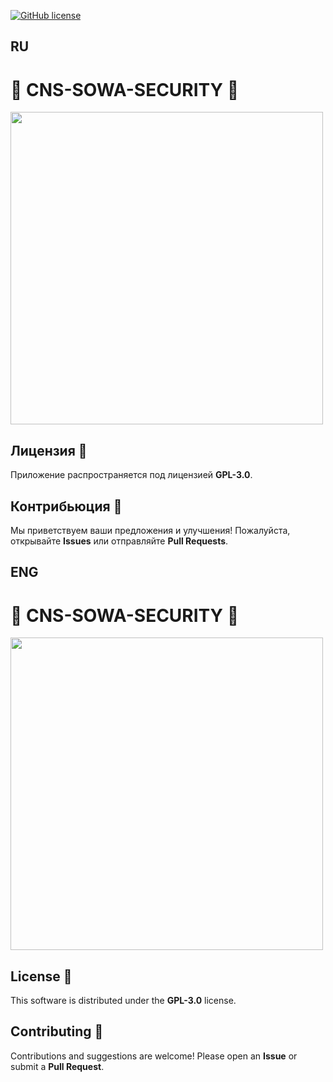 [![GitHub license](https://img.shields.io/badge/license-MIT-green)](https://github.com/AristarhUcolov/Global-Content-Guard/LICENSE)

## RU
# 🔐 CNS-SOWA-SECURITY 🔐

<img src="https://github.com/user-attachments/assets/29df3dff-ed52-47fa-899d-ccd0bbcbb878" width="500">

## Лицензия 📜
Приложение распространяется под лицензией **GPL-3.0**.

## Контрибьюция 🤝
Мы приветствуем ваши предложения и улучшения! Пожалуйста, открывайте **Issues** или отправляйте **Pull Requests**.

## ENG
# 🔐 CNS-SOWA-SECURITY 🔐

<img src="https://github.com/user-attachments/assets/29df3dff-ed52-47fa-899d-ccd0bbcbb878" width="500">

## License 📜
This software is distributed under the **GPL-3.0** license.

## Contributing 🤝
Contributions and suggestions are welcome! Please open an **Issue** or submit a **Pull Request**.
